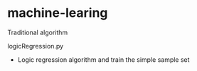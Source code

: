 # machine-learing
Traditional algorithm

logicRegression.py
- Logic regression algorithm and train the simple sample set
